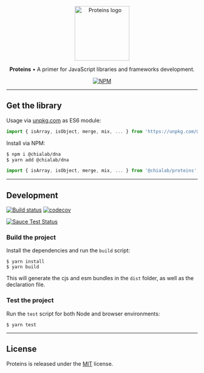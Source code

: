 <p align="center">
    <a href="https://www.chialab.io/p/proteins">
        <img alt="Proteins logo" width="144" height="144" src="https://raw.githack.com/chialab/proteins/main/logo.svg" />
    </a>
</p>

<p align="center">
  <strong>Proteins</strong> • A primer for JavaScript libraries and frameworks development.
</p>

<p align="center">
    <a href="https://www.npmjs.com/package/@chialab/proteins"><img alt="NPM" src="https://img.shields.io/npm/v/@chialab/proteins.svg"></a>
</p>

---

## Get the library

Usage via [unpkg.com](https://unpkg.com/) as ES6 module:

```js
import { isArray, isObject, merge, mix, ... } from 'https://unpkg.com/@chialab/proteins?module';
```

Install via NPM:

```sh
$ npm i @chialab/dna
$ yarn add @chialab/dna
```

```ts
import { isArray, isObject, merge, mix, ... } from '@chialab/proteins';
```

---

## Development

[![Build status](https://github.com/chialab/proteins/workflows/Main/badge.svg)](https://github.com/chialab/proteins/actions?query=workflow%3ABuild)
[![codecov](https://codecov.io/gh/chialab/proteins/branch/main/graph/badge.svg)](https://codecov.io/gh/chialab/proteins)


[![Sauce Test Status](https://saucelabs.com/browser-matrix/chialab-sl-014.svg)](https://app.saucelabs.com/u/chialab-sl-014)

### Build the project

Install the dependencies and run the `build` script:
```
$ yarn install
$ yarn build
```

This will generate the cjs and esm bundles in the `dist` folder, as well as the declaration file.

### Test the project

Run the `test` script for both Node and browser environments:

```
$ yarn test
```

---

## License

Proteins is released under the [MIT](https://github.com/chialab/proteins/blob/main/LICENSE) license.
